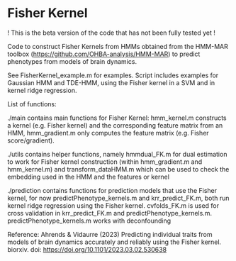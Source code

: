 # Fisher Kernel

! This is the beta version of the code that has not been fully tested yet !

Code to construct Fisher Kernels from HMMs obtained from the HMM-MAR toolbox (https://github.com/OHBA-analysis/HMM-MAR) to predict phenotypes from models of brain dynamics. 

See FisherKernel_example.m for examples. Script includes examples for Gaussian HMM and TDE-HMM, using the Fisher kernel in a SVM and in kernel ridge regression. 

List of functions:

./main contains main functions for Fisher Kernel: hmm_kernel.m constructs a kernel (e.g. Fisher kernel) and the corresponding feature matrix from an HMM, hmm_gradient.m only computes the feature matrix (e.g. Fisher score/gradient).

./utils contains helper functions, namely hmmdual_FK.m for dual estimation to work for Fisher kernel construction (within hmm_gradient.m and hmm_kernel.m) and transform_dataHMM.m which can be used to check the embedding used in the HMM and the features or kernel

./prediction contains functions for prediction models that use the Fisher kernel, for now predictPhenotype_kernels.m and krr_predict_FK.m, both run kernel ridge regression using the Fisher kernel. cvfolds_FK.m is used for cross validation in krr_predict_FK.m and predictPhenotype_kernels.m. predictPhenotype_kernels.m works with deconfounding

Reference: Ahrends & Vidaurre (2023) Predicting individual traits from models of brain dynamics accurately and reliably using the Fisher kernel. biorxiv. doi: https://doi.org/10.1101/2023.03.02.530638 

